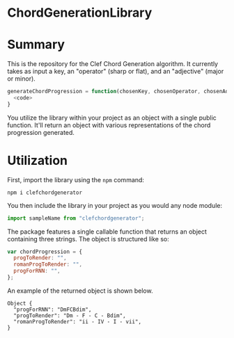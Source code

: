 # ChordGenerationLibrary

# Summary

This is the repository for the Clef Chord Generation algorithm. It currently takes as input a key, an "operator" (sharp or flat), and an "adjective" (major or minor).

```javascript
generateChordProgression = function(chosenKey, chosenOperator, chosenAdjective) {
  <code>
}
```

You utilize the library within your project as an object with a single public function. It'll return an object with various representations of the chord progression generated.

# Utilization

First, import the library using the `npm` command:

```
npm i clefchordgenerator
```

You then include the library in your project as you would any node module:

```javascript
import sampleName from "clefchordgenerator";
```

The package features a single callable function that returns an object containing three strings. The object is structured like so:

```javascript
var chordProgression = {
  progToRender: "",
  romanProgToRender: "",
  progForRNN: "",
};
```

An example of the returned object is shown below.

```
Object {
  "progForRNN": "DmFCBdim",
  "progToRender": "Dm - F - C - Bdim",
  "romanProgToRender": "ii - IV - I - vii",
}
```
